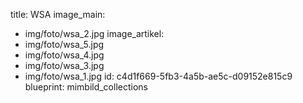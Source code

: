 title: WSA
image_main:
  - img/foto/wsa_2.jpg
image_artikel:
  - img/foto/wsa_5.jpg
  - img/foto/wsa_4.jpg
  - img/foto/wsa_3.jpg
  - img/foto/wsa_1.jpg
id: c4d1f669-5fb3-4a5b-ae5c-d09152e815c9
blueprint: mimbild_collections
